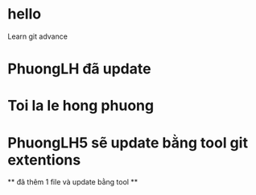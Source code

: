 # hello
Learn git advance

# PhuongLH đã update
<h1>Toi la le hong phuong</h1>

# PhuongLH5 sẽ update bằng tool git extentions
** đã thêm 1 file và update bằng tool **